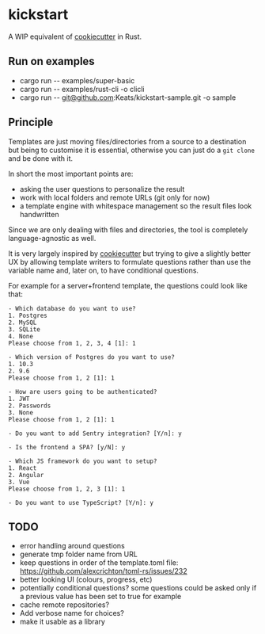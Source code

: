 # kickstart

A WIP equivalent of [cookiecutter](https://github.com/audreyr/cookiecutter)
in Rust.

## Run on examples

- cargo run -- examples/super-basic
- cargo run -- examples/rust-cli -o clicli
- cargo run -- git@github.com:Keats/kickstart-sample.git -o sample

## Principle

Templates are just moving files/directories from a source to a destination but
being to customise it is essential, otherwise you can just do a `git clone` and be done with it.

In short the most important points are:

- asking the user questions to personalize the result
- work with local folders and remote URLs (git only for now)
- a template engine with whitespace management so the result files look handwritten

Since we are only dealing with files and directories, the tool is completely language-agnostic as well.

It is very largely inspired by [cookiecutter](https://github.com/audreyr/cookiecutter) but trying to
give a slightly better UX by allowing template writers to formulate questions rather than use the variable name
and, later on, to have conditional questions.

For example for a server+frontend template, the questions could look like that:

```text
- Which database do you want to use?
1. Postgres
2. MySQL
3. SQLite
4. None
Please choose from 1, 2, 3, 4 [1]: 1

- Which version of Postgres do you want to use?
1. 10.3
2. 9.6
Please choose from 1, 2 [1]: 1

- How are users going to be authenticated?
1. JWT
2. Passwords
3. None
Please choose from 1, 2 [1]: 1

- Do you want to add Sentry integration? [Y/n]: y

- Is the frontend a SPA? [y/N]: y

- Which JS framework do you want to setup?
1. React
2. Angular
3. Vue
Please choose from 1, 2, 3 [1]: 1

- Do you want to use TypeScript? [Y/n]: y
```

## TODO

- error handling around questions
- generate tmp folder name from URL
- keep questions in order of the template.toml file: https://github.com/alexcrichton/toml-rs/issues/232
- better looking UI (colours, progress, etc)
- potentially conditional questions? some questions could be asked only if a previous value has been set to true
for example
- cache remote repositories?
- Add verbose name for choices?
- make it usable as a library
